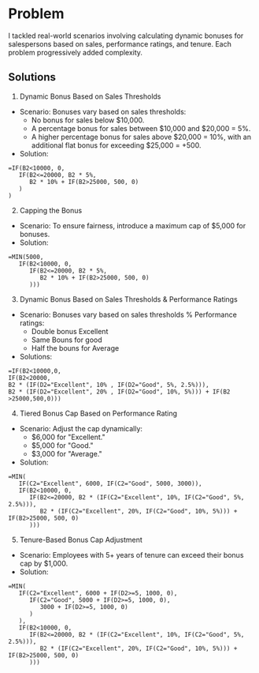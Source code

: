 # Problem 
I tackled real-world scenarios involving calculating dynamic bonuses for salespersons based on sales, performance ratings, and tenure. 
Each problem progressively added complexity.

## Solutions
1. Dynamic Bonus Based on Sales Thresholds
- Scenario: Bonuses vary based on sales thresholds:
  - No bonus for sales below $10,000.
  - A percentage bonus for sales between $10,000 and $20,000 = 5%.
  - A higher percentage bonus for sales above $20,000 = 10%, with an additional flat bonus for exceeding $25,000 = +500.
- Solution:

```
=IF(B2<10000, 0, 
   IF(B2<=20000, B2 * 5%, 
      B2 * 10% + IF(B2>25000, 500, 0)
   )
)
```
2. Capping the Bonus
- Scenario: To ensure fairness, introduce a maximum cap of $5,000 for bonuses.
- Solution:
```
=MIN(5000, 
   IF(B2<10000, 0, 
      IF(B2<=20000, B2 * 5%, 
         B2 * 10% + IF(B2>25000, 500, 0)
      )))

```
3. Dynamic Bonus Based on Sales Thresholds & Performance Ratings
- Scenario: Bonuses vary based on sales thresholds % Performance ratings:
  - Double bonus Excellent 
  - Same Bouns for good
  - Half the bouns for Average
- Solutions:
```
=IF(B2<10000,0,
IF(B2<20000,
B2 * (IF(D2="Excellent", 10% , IF(D2="Good", 5%, 2.5%))),
B2 * (IF(D2="Excellent", 20% , IF(D2="Good", 10%, 5%))) + IF(B2 >25000,500,0)))
```
4. Tiered Bonus Cap Based on Performance Rating
- Scenario: Adjust the cap dynamically:
   - $6,000 for "Excellent."
   - $5,000 for "Good."
   - $3,000 for "Average."
- Solution:
```
=MIN(
   IF(C2="Excellent", 6000, IF(C2="Good", 5000, 3000)),
   IF(B2<10000, 0, 
      IF(B2<=20000, B2 * (IF(C2="Excellent", 10%, IF(C2="Good", 5%, 2.5%))), 
         B2 * (IF(C2="Excellent", 20%, IF(C2="Good", 10%, 5%))) + IF(B2>25000, 500, 0)
      )))
  ```
5. Tenure-Based Bonus Cap Adjustment
- Scenario: Employees with 5+ years of tenure can exceed their bonus cap by $1,000.
- Solution:
```
=MIN(
   IF(C2="Excellent", 6000 + IF(D2>=5, 1000, 0), 
      IF(C2="Good", 5000 + IF(D2>=5, 1000, 0), 
         3000 + IF(D2>=5, 1000, 0)
      )
   ),
   IF(B2<10000, 0, 
      IF(B2<=20000, B2 * (IF(C2="Excellent", 10%, IF(C2="Good", 5%, 2.5%))), 
         B2 * (IF(C2="Excellent", 20%, IF(C2="Good", 10%, 5%))) + IF(B2>25000, 500, 0)
      )))
```
